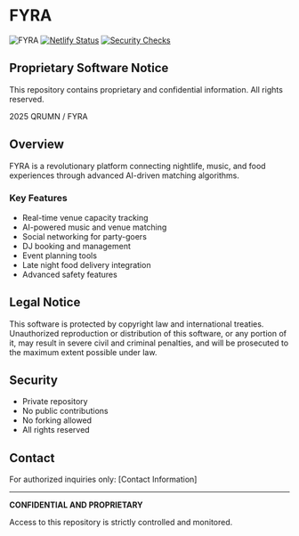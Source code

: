 # FYRA

![FYRA](https://via.placeholder.com/150?text=FYRA) <!-- Replace with your logo -->
[![Netlify Status](https://api.netlify.com/api/v1/badges/[site-id]/deploy-status)](https://app.netlify.com/sites/fyra/deploys)
[![Security Checks](https://github.com/QRUMN/fyra/workflows/Deployment%20Protection/badge.svg)](https://github.com/QRUMN/fyra/actions)

## Proprietary Software Notice

This repository contains proprietary and confidential information. All rights reserved.

 2025 QRUMN / FYRA

## Overview

FYRA is a revolutionary platform connecting nightlife, music, and food experiences through advanced AI-driven matching algorithms.

### Key Features

- Real-time venue capacity tracking
- AI-powered music and venue matching
- Social networking for party-goers
- DJ booking and management
- Event planning tools
- Late night food delivery integration
- Advanced safety features

## Legal Notice

This software is protected by copyright law and international treaties. Unauthorized reproduction or distribution of this software, or any portion of it, may result in severe civil and criminal penalties, and will be prosecuted to the maximum extent possible under law.

## Security

- Private repository
- No public contributions
- No forking allowed
- All rights reserved

## Contact

For authorized inquiries only:
[Contact Information]

---

**CONFIDENTIAL AND PROPRIETARY**

Access to this repository is strictly controlled and monitored.
